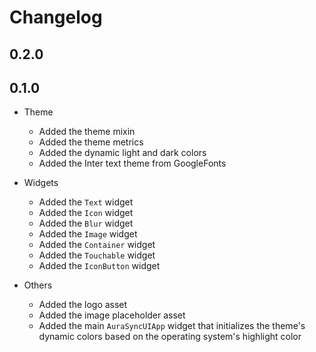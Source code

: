 # Changelog

## 0.2.0

## 0.1.0

* Theme
  * Added the theme mixin
  * Added the theme metrics
  * Added the dynamic light and dark colors
  * Added the Inter text theme from GoogleFonts

* Widgets
  * Added the `Text` widget
  * Added the `Icon` widget
  * Added the `Blur` widget
  * Added the `Image` widget
  * Added the `Container` widget
  * Added the `Touchable` widget
  * Added the `IconButton` widget

* Others
  * Added the logo asset
  * Added the image placeholder asset
  * Added the main `AuraSyncUIApp` widget that initializes the theme's dynamic
  colors based on the operating system's highlight color
